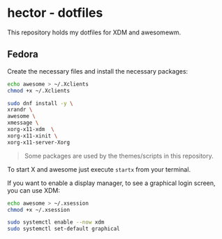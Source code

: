 # hector - dotfiles

This repository holds my dotfiles for XDM and awesomewm.

## Fedora

Create the necessary files and install the necessary packages:

```bash
echo awesome > ~/.Xclients
chmod +x ~/.Xclients

sudo dnf install -y \
xrandr \
awesome \
xmessage \
xorg-x11-xdm  \
xorg-x11-xinit \
xorg-x11-server-Xorg
```

> Some packages are used by the themes/scripts in this repository.

To start X and awesome just execute `startx` from your terminal.

If you want to enable a display manager, to see a graphical login screen, you can use XDM:

```bash
echo awesome > ~/.xsession
chmod +x ~/.xsession

sudo systemctl enable --now xdm
sudo systemctl set-default graphical
```
